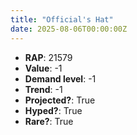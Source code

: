 ```yaml
---
title: "Official's Hat"
date: 2025-08-06T00:00:00Z
---
```

- **RAP**: 21579
- **Value**: -1
- **Demand level**: -1
- **Trend**: -1
- **Projected?**: True
- **Hyped?**: True
- **Rare?**: True
